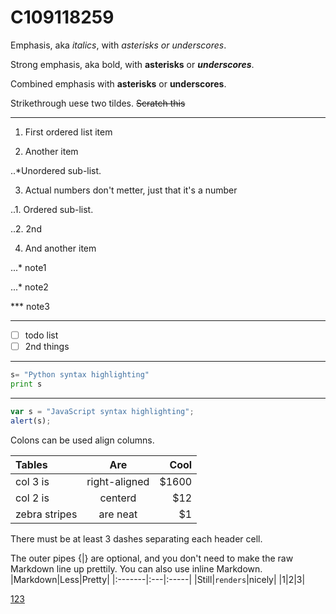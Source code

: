 # C109118259

Emphasis, aka *italics*, with *asterisks or underscores*.

Strong emphasis, aka bold, with **asterisks** or ***underscores***.

Combined emphasis with **asterisks** or **underscores**.

Strikethrough uese two tildes. ~~Scratch this~~
***
1. First ordered list item

2. Another item

..*Unordered sub-list.

3. Actual numbers don't metter, just that it's a number

..1. Ordered sub-list.

..2. 2nd

4. And another item

...* note1

...* note2

*** note3
***
- [ ] todo list
- [ ] 2nd things
***
```python code
s= "Python syntax highlighting"
print s
```
***
```javascript code
var s = "JavaScript syntax highlighting";
alert(s);
```

Colons can be used align columns.

|Tables|Are|Cool|
|:-----|:-:|---:|
|col 3 is|right-aligned|$1600|
|col 2 is|centerd|$12|
|zebra stripes|are neat|$1|

There must be at least 3 dashes separating each header cell.

The outer pipes {|} are optional, and you don't need to make the raw Markdown line up prettily. You can also use inline Markdown.
|Markdown|Less|Pretty|
|:-------|:---|:-----|
|Still|```renders```|nicely|
|1|2|3|

[123](https://www.youtube.com/watch?v=sSm2dRarhPo)
